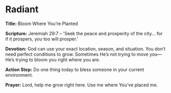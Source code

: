 # Radiant

**Title:** Bloom Where You’re Planted

**Scripture:** Jeremiah 29:7 – 'Seek the peace and prosperity of the city... for if it prospers, you too will prosper.'

**Devotion:**
God can use your exact location, season, and situation. You don’t need perfect conditions to grow. Sometimes He’s not trying to move you—He’s trying to bloom you right where you are.

**Action Step:** Do one thing today to bless someone in your current environment.

**Prayer:**
Lord, help me grow right here. Use me where You’ve placed me.